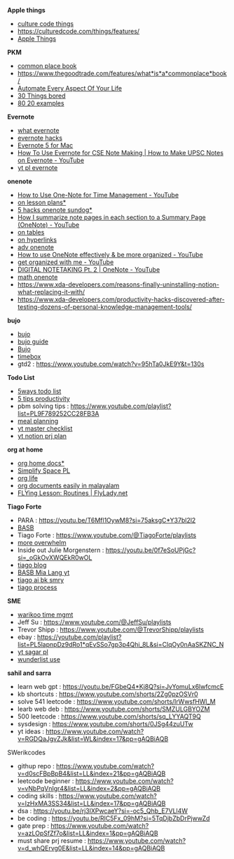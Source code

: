 **Apple things**
* [culture code things](https://culturedcode.com/things/features/)
* https://culturedcode.com/things/features/
* [Apple Things](https://www.youtube.com/watch?v=2R6o5t0VK_A&list=WL&index=3&pp=gAQBiAQB)

**PKM**
* [common place book](https://ryanholiday.net/how*and*why*to*keep*a*commonplace*book/)
* https://www.thegoodtrade.com/features/what*is*a*commonplace*book/
* [Automate Every Aspect Of Your Life](https://www.youtube.com/watch?v=LEycQh8a*_0&list=PLmMyXRtEtJEa6xb8Aoox6hsqQEbD8udUy&index=3)
* [30 Things bored](https://www.thegeekstuff.com/2010/03/30*things*to*do*when*you*are*bored*and*have*a*computer/)
* [80 20 examples](https://www.thelangelfirm.com/debt*collection*defense*blog/2018/august/100*examples*of*the*80*20*rule/)

**Evernote**
* [what evernote](https://www.youtube.com/watch?v=NgkCgqIogcY)
* [evernote hacks](https://www.youtube.com/watch?v=9_nnVaa5UMQ&list=WL&index=7&pp=gAQBiAQB)
* [Evernote 5 for Mac](https://www.youtube.com/watch?v=7QgB1u0oMAA&list=PLEaqAN8MdyCxVX6AHs82GXbBYukB6XfI8)
* [How To Use Evernote for CSE Note Making | How to Make UPSC Notes on Evernote - YouTube](https://www.youtube.com/watch?v=hz41-BU6wUw)
* [yt pl evernote](https://www.youtube.com/playlist?list=PL4I5cq2DfrSrvYFyGDWcQ-VFf9j5qKKPf)

**onenote**
* [How to Use One-Note for Time Management - YouTube](https://www.youtube.com/watch?v=Bnmr06KXq4Q&list=WL&index=12)
* [on lesson plans*](https://www.youtube.com/watch?v=n_-30ZXRHeg&list=WL&index=3&pp=gAQBiAQB)
* [5 hacks onenote sundog*](https://youtu.be/TzRWKoSgRvU?si=rkuPUldUvvCuKp11)
* [How I summarize note pages in each section to a Summary Page (OneNote) - YouTube](https://www.youtube.com/watch?v=eeUNhOVBdQU&list=WL&index=46)
* [on tables](https://www.youtube.com/watch?v=Ir9nJo_N2g8&list=WL&index=6&pp=gAQBiAQB)
* [on hyperlinks](https://youtu.be/BVUmf4Y-fLA?si=FZT7N5DxUQcvGphS)
* [adv onenote](https://www.youtube.com/watch?v=ESYRCgh4BFY&list=WL&index=5&pp=gAQBiAQB)
* [How to use OneNote effectively & be more organized - YouTube](https://www.youtube.com/watch?v=I725xySvwug&list=WL&index=43)
* [get organized with me - YouTube](https://www.youtube.com/watch?v=fJMpa13dC2U&list=WL&index=22)
* [DIGITAL NOTETAKING Pt. 2 | OneNote - YouTube](https://www.youtube.com/watch?v=pH1o3w_mLrw)
* [math onenote](https://www.howtogeek.com/28961/calculate-simple-math-quickly-in-onenote/)
* https://www.xda-developers.com/reasons-finally-uninstalling-notion-what-replacing-it-with/
* https://www.xda-developers.com/productivity-hacks-discovered-after-testing-dozens-of-personal-knowledge-management-tools/


**bujo**
* [bujo](https://youtu.be/fm15cmYU0IM?si=Kj_G8bhiOyx6jSeA)
* [bujo guide](https://youtu.be/DRt8j7H1GvE?si=urSpgB2tKbHMWILW)
* [Bujo](https://youtu.be/fm15cmYU0IM?si=mcn0gGFj0SSeAD9V)
* [timebox](https://youtu.be/GBXpSr1TXgk?si=6pZI0zlh34m_b_pX)
* gtd2 : https://www.youtube.com/watch?v=95hTa0JkE9Y&t=130s

**Todo List**
* [5ways todo list](https://www.youtube.com/watch?v=ibGnjSKLqTc)
* [5 tips productivity](https://www.youtube.com/shorts/H5OBxle5bjY)
* pbm solving tips : https://www.youtube.com/playlist?list=PL9F789252CC28FB3A
* [meal planning](https://www.youtube.com/watch?v=-fQ6mn-ABPQ&list=PLmMyXRtEtJEb0qXMQIZEvGmTDqDLuxkCA&index=42&pp=gAQBiAQB)
* [yt master checklist](https://youtu.be/lZIlwne9O8Y?si=iYf8jt9QJU_8jiAB)
* [yt notion prj plan](https://www.youtube.com/watch?v=1bQFXC_isKU&list=WL&index=6)

**org at home**
* [org home docs*](https://www.youtube.com/watch?v=vwOidq7QQ*k&list=PLmMyXRtEtJEb0qXMQIZEvGmTDqDLuxkCA&index=23&pp=gAQBiAQB)
* [Simplify Space PL](https://www.youtube.com/@SimplifyYourSpace/playlists)
* [org life](https://www.youtube.com/watch?v=leABsFNopbw&list=WL&index=8&pp=gAQBiAQB)
* [org documents easily in malayalam](https://www.youtube.com/watch?v=olSqc4Ru3V0&list=PLmMyXRtEtJEba7aQjFMh0E*sI8KPcC6Ds&index=12)
* [FLYing Lesson: Routines | FlyLady.net](https://www.flylady.net/d/getting*started/flying*lessons/routines/#google_vignette)


**Tiago Forte**
* PARA : https://youtu.be/T6Mfl1OywM8?si=75aksgC*Y37bl2l2
* [BASB](https://www.youtube.com/watch?v=SjZSy8s2VEE&list=WL&index=3&pp=gAQBiAQB)
* Tiago Forte : https://www.youtube.com/@TiagoForte/playlists
* [more overwhelm](https://www.youtube.com/watch?v=KpzlaTMw2L4&list=PLmMyXRtEtJEb0qXMQIZEvGmTDqDLuxkCA&index=25&pp=gAQBiAQB)
* Inside out Julie Morgenstern : https://youtu.be/0f7eSoUPjGc?si=_oGkOvXWQEkR0wOL
* [tiago blog](https://www.goodreads.com/author/show/17177938.Tiago_Forte/blog?page=2)
* [BASB Mia Lang yt](https://mialiang.com/building*a*second*brain/)
* [tiago ai bk smry](https://www.youtube.com/watch?v=l8oAZBBFG6k&list=PLmMyXRtEtJEb0qXMQIZEvGmTDqDLuxkCA&index=30&pp=gAQBiAQB)
* [tiago process](https://www.youtube.com/watch?v=C7MP2yQs0xk&list=PLmMyXRtEtJEb0qXMQIZEvGmTDqDLuxkCA&index=27&pp=gAQBiAQB)

**SME**
* [warikoo time mgmt](https://www.youtube.com/watch?v=op_jwGT6Bvc&list=PLmMyXRtEtJEb0qXMQIZEvGmTDqDLuxkCA&index=16&pp=gAQBiAQB)
* Jeff Su :  https://www.youtube.com/@JeffSu/playlists
* Trevor Shipp : https://www.youtube.com/@TrevorShipp/playlists
* ebay : https://youtube.com/playlist?list=PL5lapnpDz9dRo1*qEvSSo7gp3p4Qhi_8L&si=ClqOy0nAaSKZNC_N
* [yt sagar pl](https://www.youtube.com/@Sagarclips/playlists)
* [wunderlist use](https://www.youtube.com/watch?v=TGz67AMG9a8&list=WL&index=1&pp=gAQBiAQB)


**sahil and sarra**
* learn web gpt : https://youtu.be/FGbeQ4*Kj8Q?si=JvYomuLx6lwfcmcE
* kb shortcuts : https://www.youtube.com/shorts/2Zg0pzOSVr0
* solve 541 leetcode : https://www.youtube.com/shorts/IrWwsfHWl_M
* learb web deb : https://www.youtube.com/shorts/SMZULGBYOZM
* 500 leetcode : https://www.youtube.com/shorts/sq_LYYAQT9Q
* sysdesign : https://www.youtube.com/shorts/0JSg44zuUTw
* yt ideas : https://www.youtube.com/watch?v=RGDQaJgvZJk&list=WL&index=17&pp=gAQBiAQB


SWerikcodes
* githup repo : https://www.youtube.com/watch?v=d0scFBpBpB4&list=LL&index=21&pp=gAQBiAQB
* leetcode beginner : https://www.youtube.com/watch?v=vNbPqVnIgr4&list=LL&index=2&pp=gAQBiAQB
* coding skills : https://www.youtube.com/watch?v=IzHxMA3SS34&list=LL&index=17&pp=gAQBiAQB
* dsa : https://youtu.be/rj3lXPwcaeY?si=-oc5_Qhb_E7VLl4W
* be coding : https://youtu.be/RlC5Fx_09hM?si=5TqDjbZbDrPjwwZd
* gate prep : https://www.youtube.com/watch?v=azLOpSfZf7o&list=LL&index=1&pp=gAQBiAQB
* must share prj resume : https://www.youtube.com/watch?v=d_whQErvg0E&list=LL&index=14&pp=gAQBiAQB



